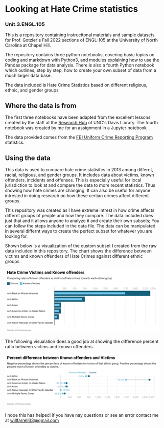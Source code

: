 # Looking at Hate Crime statistics 
### Unit.3.ENGL.105
This is a repository containing instrucitonal materials and sample datasets for Prof. Gotzler's Fall 2022 sections of ENGL-105 at the University of North Carolina at Chapel Hill.

The repository contains three python notebooks, covering basic topics on coding and markdown with Python3, and modules explaining how to use the Pandas package for data analysis. There is also a fourth Python notebook which outlines, step by step, how to create your own subset of data from a much larger data base.

The data included is Hate Crime Statistics based on different religious, ethnic, and gender groups

## Where the data is from
The first three notebooks have been adapted from the excellent lessons created by the staff at the [Research Hub](https://library.unc.edu/data/) of UNC's Davis Library. The fourth notebook was created by me for an assignment in a Jupyter notebook

The data provided comes from the [FBI Uniform Crime Reporting Program](https://ucr.fbi.gov/hate-crime/2013) statistics.

## Using the data
This data is used to compare hate crime statisitcs in 2013 among differnt, racial, religious, and gender groups. It includes data about victims, known offenders, incidents and offenses. This is especially useful for local jurisdiction to look at and compare the data to more recent statistics. Thus showing how hate crimes are changing. It can also be useful for anyone intrested in doing research on how these certian crimes affect different groups.

This repository was created as I have extreme intrest in how crime affects differnt groups of people and how they compare. The data included does just that and it allows anyone to analyze it and create their own subsets; You can follow the steps included in the data file. The data can be manipulated in several differnt ways to create the perfect subset for whatever you are looking for.

Shown below is a visualization of the custom subset I created from the raw data included in this repository. The chart shows the difference between victims and known offenders of Hate Crimes against different ethnic groups. 

![data-viz](Data/uf8fA-hate-crime-victims-and-known-offenders-2.png)

The following visualation does a good job at showing the difference percent ratio between victims and known offenders.

![data-viz](Data/uf8fA-percent-difference-between-known-offenders-and-victims.png)

I hope this has helped! if you have nay questions or see an error contact me at willfarrell03@gmail.com

